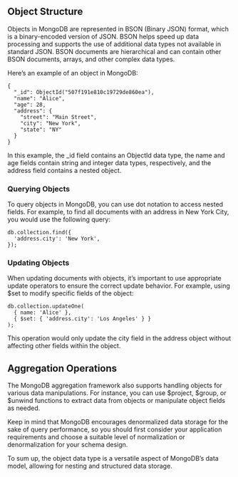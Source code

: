 ## Object Structure
Objects in MongoDB are represented in BSON (Binary JSON) format, which is a binary-encoded version of JSON. BSON helps speed up data processing and supports the use of additional data types not available in standard JSON. BSON documents are hierarchical and can contain other BSON documents, arrays, and other complex data types.

Here’s an example of an object in MongoDB:
```
{
  "_id": ObjectId("507f191e810c19729de860ea"),
  "name": "Alice",
  "age": 28,
  "address": {
    "street": "Main Street",
    "city": "New York",
    "state": "NY"
  }
}
```
In this example, the _id field contains an ObjectId data type, the name and age fields contain string and integer data types, respectively, and the address field contains a nested object.

### Querying Objects
To query objects in MongoDB, you can use dot notation to access nested fields. For example, to find all documents with an address in New York City, you would use the following query:
```
db.collection.find({
  'address.city': 'New York',
});
```
### Updating Objects
When updating documents with objects, it’s important to use appropriate update operators to ensure the correct update behavior. For example, using $set to modify specific fields of the object:
```
db.collection.updateOne(
  { name: 'Alice' },
  { $set: { 'address.city': 'Los Angeles' } }
);
```
This operation would only update the city field in the address object without affecting other fields within the object.

## Aggregation Operations
The MongoDB aggregation framework also supports handling objects for various data manipulations. For instance, you can use $project, $group, or $unwind functions to extract data from objects or manipulate object fields as needed.

Keep in mind that MongoDB encourages denormalized data storage for the sake of query performance, so you should first consider your application requirements and choose a suitable level of normalization or denormalization for your schema design.

To sum up, the object data type is a versatile aspect of MongoDB’s data model, allowing for nesting and structured data storage.